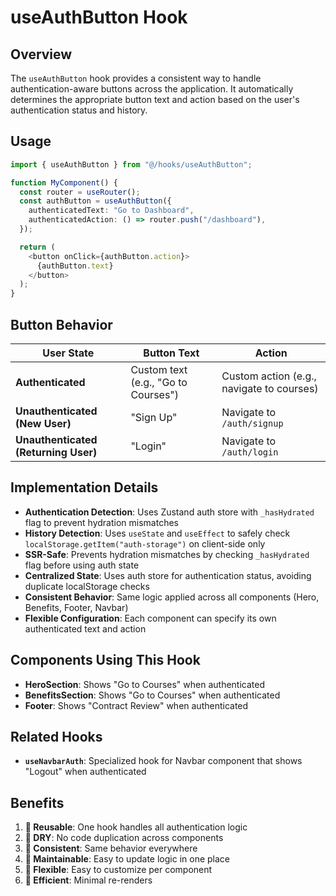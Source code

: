 # useAuthButton Hook

## Overview

The `useAuthButton` hook provides a consistent way to handle authentication-aware buttons across the application. It automatically determines the appropriate button text and action based on the user's authentication status and history.

## Usage

```typescript
import { useAuthButton } from "@/hooks/useAuthButton";

function MyComponent() {
  const router = useRouter();
  const authButton = useAuthButton({
    authenticatedText: "Go to Dashboard",
    authenticatedAction: () => router.push("/dashboard"),
  });

  return (
    <button onClick={authButton.action}>
      {authButton.text}
    </button>
  );
}
```

## Button Behavior

| User State | Button Text | Action |
|------------|-------------|---------|
| **Authenticated** | Custom text (e.g., "Go to Courses") | Custom action (e.g., navigate to courses) |
| **Unauthenticated (New User)** | "Sign Up" | Navigate to `/auth/signup` |
| **Unauthenticated (Returning User)** | "Login" | Navigate to `/auth/login` |

## Implementation Details

- **Authentication Detection**: Uses Zustand auth store with `_hasHydrated` flag to prevent hydration mismatches
- **History Detection**: Uses `useState` and `useEffect` to safely check `localStorage.getItem("auth-storage")` on client-side only
- **SSR-Safe**: Prevents hydration mismatches by checking `_hasHydrated` flag before using auth state
- **Centralized State**: Uses auth store for authentication status, avoiding duplicate localStorage checks
- **Consistent Behavior**: Same logic applied across all components (Hero, Benefits, Footer, Navbar)
- **Flexible Configuration**: Each component can specify its own authenticated text and action

## Components Using This Hook

- **HeroSection**: Shows "Go to Courses" when authenticated
- **BenefitsSection**: Shows "Go to Courses" when authenticated  
- **Footer**: Shows "Contract Review" when authenticated

## Related Hooks

- **`useNavbarAuth`**: Specialized hook for Navbar component that shows "Logout" when authenticated

## Benefits

1. **🔄 Reusable**: One hook handles all authentication logic
2. **🧹 DRY**: No code duplication across components
3. **🎯 Consistent**: Same behavior everywhere
4. **🐛 Maintainable**: Easy to update logic in one place
5. **📱 Flexible**: Easy to customize per component
6. **🚀 Efficient**: Minimal re-renders
